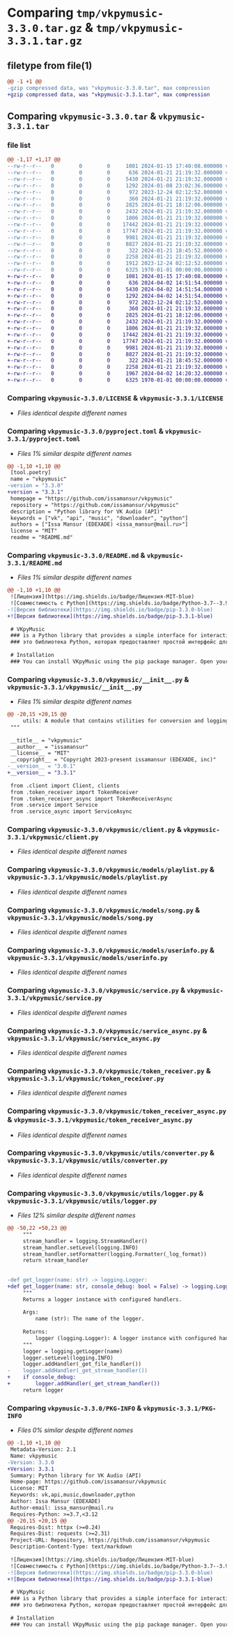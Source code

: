 # Comparing `tmp/vkpymusic-3.3.0.tar.gz` & `tmp/vkpymusic-3.3.1.tar.gz`

## filetype from file(1)

```diff
@@ -1 +1 @@
-gzip compressed data, was "vkpymusic-3.3.0.tar", max compression
+gzip compressed data, was "vkpymusic-3.3.1.tar", max compression
```

## Comparing `vkpymusic-3.3.0.tar` & `vkpymusic-3.3.1.tar`

### file list

```diff
@@ -1,17 +1,17 @@
--rw-r--r--   0        0        0     1081 2024-01-15 17:40:08.000000 vkpymusic-3.3.0/LICENSE
--rw-r--r--   0        0        0      636 2024-01-21 21:19:32.000000 vkpymusic-3.3.0/pyproject.toml
--rw-r--r--   0        0        0     5430 2024-01-21 21:19:32.000000 vkpymusic-3.3.0/README.md
--rw-r--r--   0        0        0     1292 2024-01-08 23:02:36.000000 vkpymusic-3.3.0/vkpymusic/__init__.py
--rw-r--r--   0        0        0      972 2023-12-24 02:12:52.000000 vkpymusic-3.3.0/vkpymusic/client.py
--rw-r--r--   0        0        0      360 2024-01-21 21:19:32.000000 vkpymusic-3.3.0/vkpymusic/models/__init__.py
--rw-r--r--   0        0        0     2825 2024-01-21 18:12:06.000000 vkpymusic-3.3.0/vkpymusic/models/playlist.py
--rw-r--r--   0        0        0     2432 2024-01-21 21:19:32.000000 vkpymusic-3.3.0/vkpymusic/models/song.py
--rw-r--r--   0        0        0     1806 2024-01-21 21:19:32.000000 vkpymusic-3.3.0/vkpymusic/models/userinfo.py
--rw-r--r--   0        0        0    17442 2024-01-21 21:19:32.000000 vkpymusic-3.3.0/vkpymusic/service.py
--rw-r--r--   0        0        0    17747 2024-01-21 21:19:32.000000 vkpymusic-3.3.0/vkpymusic/service_async.py
--rw-r--r--   0        0        0     9981 2024-01-21 21:19:32.000000 vkpymusic-3.3.0/vkpymusic/token_receiver.py
--rw-r--r--   0        0        0     8827 2024-01-21 21:19:32.000000 vkpymusic-3.3.0/vkpymusic/token_receiver_async.py
--rw-r--r--   0        0        0      322 2024-01-21 18:45:52.000000 vkpymusic-3.3.0/vkpymusic/utils/__init__.py
--rw-r--r--   0        0        0     2258 2024-01-21 21:19:32.000000 vkpymusic-3.3.0/vkpymusic/utils/converter.py
--rw-r--r--   0        0        0     1912 2023-12-24 02:12:52.000000 vkpymusic-3.3.0/vkpymusic/utils/logger.py
--rw-r--r--   0        0        0     6325 1970-01-01 00:00:00.000000 vkpymusic-3.3.0/PKG-INFO
+-rw-r--r--   0        0        0     1081 2024-01-15 17:40:08.000000 vkpymusic-3.3.1/LICENSE
+-rw-r--r--   0        0        0      636 2024-04-02 14:51:54.000000 vkpymusic-3.3.1/pyproject.toml
+-rw-r--r--   0        0        0     5430 2024-04-02 14:51:54.000000 vkpymusic-3.3.1/README.md
+-rw-r--r--   0        0        0     1292 2024-04-02 14:51:54.000000 vkpymusic-3.3.1/vkpymusic/__init__.py
+-rw-r--r--   0        0        0      972 2023-12-24 02:12:52.000000 vkpymusic-3.3.1/vkpymusic/client.py
+-rw-r--r--   0        0        0      360 2024-01-21 21:19:32.000000 vkpymusic-3.3.1/vkpymusic/models/__init__.py
+-rw-r--r--   0        0        0     2825 2024-01-21 18:12:06.000000 vkpymusic-3.3.1/vkpymusic/models/playlist.py
+-rw-r--r--   0        0        0     2432 2024-01-21 21:19:32.000000 vkpymusic-3.3.1/vkpymusic/models/song.py
+-rw-r--r--   0        0        0     1806 2024-01-21 21:19:32.000000 vkpymusic-3.3.1/vkpymusic/models/userinfo.py
+-rw-r--r--   0        0        0    17442 2024-01-21 21:19:32.000000 vkpymusic-3.3.1/vkpymusic/service.py
+-rw-r--r--   0        0        0    17747 2024-01-21 21:19:32.000000 vkpymusic-3.3.1/vkpymusic/service_async.py
+-rw-r--r--   0        0        0     9981 2024-01-21 21:19:32.000000 vkpymusic-3.3.1/vkpymusic/token_receiver.py
+-rw-r--r--   0        0        0     8827 2024-01-21 21:19:32.000000 vkpymusic-3.3.1/vkpymusic/token_receiver_async.py
+-rw-r--r--   0        0        0      322 2024-01-21 18:45:52.000000 vkpymusic-3.3.1/vkpymusic/utils/__init__.py
+-rw-r--r--   0        0        0     2258 2024-01-21 21:19:32.000000 vkpymusic-3.3.1/vkpymusic/utils/converter.py
+-rw-r--r--   0        0        0     1967 2024-04-02 14:20:32.000000 vkpymusic-3.3.1/vkpymusic/utils/logger.py
+-rw-r--r--   0        0        0     6325 1970-01-01 00:00:00.000000 vkpymusic-3.3.1/PKG-INFO
```

### Comparing `vkpymusic-3.3.0/LICENSE` & `vkpymusic-3.3.1/LICENSE`

 * *Files identical despite different names*

### Comparing `vkpymusic-3.3.0/pyproject.toml` & `vkpymusic-3.3.1/pyproject.toml`

 * *Files 1% similar despite different names*

```diff
@@ -1,10 +1,10 @@
 [tool.poetry]
 name = "vkpymusic"
-version = "3.3.0"
+version = "3.3.1"
 homepage = "https://github.com/issamansur/vkpymusic"
 repository = "https://github.com/issamansur/vkpymusic"
 description = "Python library for VK Audio (API)"
 keywords = ["vk", "api", "music", "downloader", "python"]
 authors = ["Issa Mansur (EDEXADE) <issa_mansur@mail.ru>"]
 license = "MIT"
 readme = "README.md"
```

### Comparing `vkpymusic-3.3.0/README.md` & `vkpymusic-3.3.1/README.md`

 * *Files 1% similar despite different names*

```diff
@@ -1,10 +1,10 @@
 ![Лицензия](https://img.shields.io/badge/Лицензия-MIT-blue)
 ![Совместимость с Python](https://img.shields.io/badge/Python-3.7--3.9-blue)
-![Версия библиотеки](https://img.shields.io/badge/pip-3.3.0-blue)
+![Версия библиотеки](https://img.shields.io/badge/pip-3.3.1-blue)
 
 # VKpyMusic 
 ### is a Python library that provides a simple interface for interacting with the VKontakte (VK) music service API. The library allows developers to easily perform operations related to music and other functionalities available through the VK API.
 ### это библиотека Python, которая предоставляет простой интерфейс для взаимодействия с API музыкального сервиса ВКонтакте (VK). Библиотека позволяет разработчикам легко выполнять операции, связанные с музыкой и другими функциональными возможностями, доступными через VK API.
 
 # Installation
 ### You can install VKpyMusic using the pip package manager. Open your command prompt or terminal and execute the following command:
```

### Comparing `vkpymusic-3.3.0/vkpymusic/__init__.py` & `vkpymusic-3.3.1/vkpymusic/__init__.py`

 * *Files 1% similar despite different names*

```diff
@@ -20,15 +20,15 @@
     utils: A module that contains utilities for conversion and logging.
 """
 
 __title__ = "vkpymusic"
 __author__ = "issamansur"
 __license__ = "MIT"
 __copyright__ = "Copyright 2023-present issamansur (EDEXADE, inc)"
-__version__ = "3.0.1"
+__version__ = "3.3.1"
 
 from .client import Client, clients
 from .token_receiver import TokenReceiver
 from .token_receiver_async import TokenReceiverAsync
 from .service import Service
 from .service_async import ServiceAsync
```

### Comparing `vkpymusic-3.3.0/vkpymusic/client.py` & `vkpymusic-3.3.1/vkpymusic/client.py`

 * *Files identical despite different names*

### Comparing `vkpymusic-3.3.0/vkpymusic/models/playlist.py` & `vkpymusic-3.3.1/vkpymusic/models/playlist.py`

 * *Files identical despite different names*

### Comparing `vkpymusic-3.3.0/vkpymusic/models/song.py` & `vkpymusic-3.3.1/vkpymusic/models/song.py`

 * *Files identical despite different names*

### Comparing `vkpymusic-3.3.0/vkpymusic/models/userinfo.py` & `vkpymusic-3.3.1/vkpymusic/models/userinfo.py`

 * *Files identical despite different names*

### Comparing `vkpymusic-3.3.0/vkpymusic/service.py` & `vkpymusic-3.3.1/vkpymusic/service.py`

 * *Files identical despite different names*

### Comparing `vkpymusic-3.3.0/vkpymusic/service_async.py` & `vkpymusic-3.3.1/vkpymusic/service_async.py`

 * *Files identical despite different names*

### Comparing `vkpymusic-3.3.0/vkpymusic/token_receiver.py` & `vkpymusic-3.3.1/vkpymusic/token_receiver.py`

 * *Files identical despite different names*

### Comparing `vkpymusic-3.3.0/vkpymusic/token_receiver_async.py` & `vkpymusic-3.3.1/vkpymusic/token_receiver_async.py`

 * *Files identical despite different names*

### Comparing `vkpymusic-3.3.0/vkpymusic/utils/converter.py` & `vkpymusic-3.3.1/vkpymusic/utils/converter.py`

 * *Files identical despite different names*

### Comparing `vkpymusic-3.3.0/vkpymusic/utils/logger.py` & `vkpymusic-3.3.1/vkpymusic/utils/logger.py`

 * *Files 12% similar despite different names*

```diff
@@ -50,22 +50,23 @@
     """
     stream_handler = logging.StreamHandler()
     stream_handler.setLevel(logging.INFO)
     stream_handler.setFormatter(logging.Formatter(_log_format))
     return stream_handler
 
 
-def get_logger(name: str) -> logging.Logger:
+def get_logger(name: str, console_debug: bool = False) -> logging.Logger:
     """
     Returns a logger instance with configured handlers.
 
     Args:
         name (str): The name of the logger.
 
     Returns:
         logger (logging.Logger): A logger instance with configured handlers.
     """
     logger = logging.getLogger(name)
     logger.setLevel(logging.INFO)
     logger.addHandler(_get_file_handler())
-    logger.addHandler(_get_stream_handler())
+    if console_debug:
+        logger.addHandler(_get_stream_handler())
     return logger
```

### Comparing `vkpymusic-3.3.0/PKG-INFO` & `vkpymusic-3.3.1/PKG-INFO`

 * *Files 0% similar despite different names*

```diff
@@ -1,10 +1,10 @@
 Metadata-Version: 2.1
 Name: vkpymusic
-Version: 3.3.0
+Version: 3.3.1
 Summary: Python library for VK Audio (API)
 Home-page: https://github.com/issamansur/vkpymusic
 License: MIT
 Keywords: vk,api,music,downloader,python
 Author: Issa Mansur (EDEXADE)
 Author-email: issa_mansur@mail.ru
 Requires-Python: >=3.7,<3.12
@@ -20,15 +20,15 @@
 Requires-Dist: httpx (>=0.24)
 Requires-Dist: requests (>=2.31)
 Project-URL: Repository, https://github.com/issamansur/vkpymusic
 Description-Content-Type: text/markdown
 
 ![Лицензия](https://img.shields.io/badge/Лицензия-MIT-blue)
 ![Совместимость с Python](https://img.shields.io/badge/Python-3.7--3.9-blue)
-![Версия библиотеки](https://img.shields.io/badge/pip-3.3.0-blue)
+![Версия библиотеки](https://img.shields.io/badge/pip-3.3.1-blue)
 
 # VKpyMusic 
 ### is a Python library that provides a simple interface for interacting with the VKontakte (VK) music service API. The library allows developers to easily perform operations related to music and other functionalities available through the VK API.
 ### это библиотека Python, которая предоставляет простой интерфейс для взаимодействия с API музыкального сервиса ВКонтакте (VK). Библиотека позволяет разработчикам легко выполнять операции, связанные с музыкой и другими функциональными возможностями, доступными через VK API.
 
 # Installation
 ### You can install VKpyMusic using the pip package manager. Open your command prompt or terminal and execute the following command:
```

